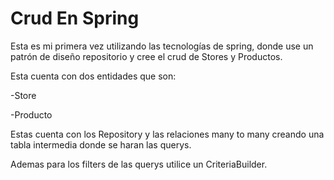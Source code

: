 # Crud En Spring

Esta es mi primera vez utilizando las tecnologías de spring, donde use un patrón de diseño repositorio y cree el crud de Stores y Productos.

Esta cuenta con dos entidades que son:


  -Store
  
  -Producto

  
Estas cuenta con los Repository y las relaciones many to many creando una tabla intermedia donde se haran las querys.

Ademas para los filters de las querys utilice un CriteriaBuilder.
